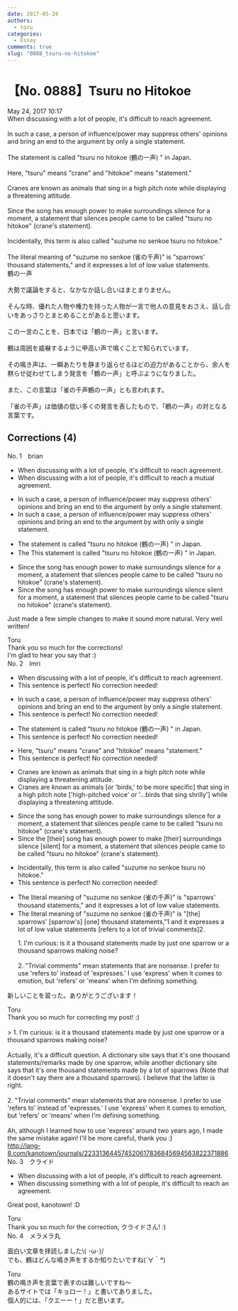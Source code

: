 ```yaml
---
date: 2017-05-24
authors:
  - toru
categories:
  - Essay
comments: true
slug: "0888_tsuru-no-hitokoe"
---
```


# 【No. 0888】Tsuru no Hitokoe
<div class="date">May 24, 2017 10:17</div>
<div id="post"><div id="body_show_ori">
When discussing with a lot of people, it's difficult to reach agreement.<br/><br/>In such a case, a person of influence/power may suppress others' opinions and bring an end to the argument by only a single statement.<br/><br/>The statement is called "tsuru no hitokoe (鶴の一声) " in Japan.<br/><br/>Here, "tsuru" means "crane" and "hitokoe" means "statement." <br/><br/>Cranes are known as animals that sing in a high pitch note while displaying a threatening attitude.<br/><br/>Since the song has enough power to make surroundings silence for a moment, a statement that silences people came to be called "tsuru no hitokoe" (crane's statement).<br/><br/>Incidentally, this term is also called "suzume no senkoe tsuru no hitokoe."<br/><br/>The literal meaning of "suzume no senkoe (雀の千声)" is "sparrows' thousand statements," and it expresses a lot of low value statements.
</div></div>

<!-- more -->

<div id="post_ja"><div id="body_show_mo">
鶴の一声<br/><br/>大勢で議論をすると、なかなか話し合いはまとまりません。<br/><br/>そんな時、優れた人物や権力を持った人物が一言で他人の意見をおさえ、話し合いをあっさりとまとめることがあると思います。<br/><br/>この一言のことを、日本では「鶴の一声」と言います。<br/><br/>鶴は周囲を威嚇するように甲高い声で鳴くことで知られています。<br/><br/>その鳴き声は、一瞬あたりを静まり返らせるほどの迫力があることから、余人を黙らせ従わせてしまう発言を「鶴の一声」と呼ぶようになりました。<br/><br/>また、この言葉は「雀の千声鶴の一声」とも言われます。<br/><br/>「雀の千声」は価値の低い多くの発言を表したもので、「鶴の一声」の対となる言葉です。
</div></div>

## Corrections (4)
<div id="block"><div class="first_name"> No. 1　<span class="just_name">brian</span></div><div id="block2">
<ul class="correction_field">
<li class="incorrect">When discussing with a lot of people, it's difficult to reach agreement.</li>
<li class="corrected correct">
When discussing with a lot of people, it's difficult to reach <span class="f_blue"> a mutual</span> agreement.
</li>
</ul>
<ul class="correction_field">
<li class="incorrect">In such a case, a person of influence/power may suppress others' opinions and bring an end to the argument by only a single statement.</li>
<li class="corrected correct">
In such a case, a person of influence/power may suppress others' opinions and bring an end to the argument <span class="sline">by</span> <span class="f_blue">with</span> only a single statement.
</li>
</ul>
<ul class="correction_field">
<li class="incorrect">The statement is called "tsuru no hitokoe (鶴の一声) " in Japan.</li>
<li class="corrected correct">
<span class="sline">The</span> <span class="f_blue">This </span>statement is called "tsuru no hitokoe (鶴の一声) " in Japan.
</li>
</ul>
<ul class="correction_field">
<li class="incorrect">Since the song has enough power to make surroundings silence for a moment, a statement that silences people came to be called "tsuru no hitokoe" (crane's statement).</li>
<li class="corrected correct">
Since the song has enough power to make surroundings <span class="sline">silence</span> <span class="f_blue">silent </span>for a moment, a statement that silences people came to be called "tsuru no hitokoe" (crane's statement).
</li>
</ul>
<p class="comment_small">
 Just made a few simple changes to make it sound more natural. Very well written!
</p>

</div><div class="name"><span class="just_name">Toru</span><br>
Thank you so much for the corrections!<br/>I'm glad to hear you say that :)
</div>
</div>
<div id="block"><div class="first_name"> No. 2　<span class="just_name">Imri</span></div><div id="block2">
<ul class="correction_field">
<li class="incorrect">When discussing with a lot of people, it's difficult to reach agreement.</li>
<li class="corrected perfect">This sentence is perfect! No correction needed!</li>
</ul>
<ul class="correction_field">
<li class="incorrect">In such a case, a person of influence/power may suppress others' opinions and bring an end to the argument by only a single statement.</li>
<li class="corrected perfect">This sentence is perfect! No correction needed!</li>
</ul>
<ul class="correction_field">
<li class="incorrect">The statement is called "tsuru no hitokoe (鶴の一声) " in Japan.</li>
<li class="corrected perfect">This sentence is perfect! No correction needed!</li>
</ul>
<ul class="correction_field">
<li class="incorrect">Here, "tsuru" means "crane" and "hitokoe" means "statement." </li>
<li class="corrected perfect">This sentence is perfect! No correction needed!</li>
</ul>
<ul class="correction_field">
<li class="incorrect">Cranes are known as animals that sing in a high pitch note while displaying a threatening attitude.</li>
<li class="corrected correct">
Cranes are known as <span class="f_gray">animals</span> <span class="f_blue">[or 'birds,' to be more specific]</span> that sing in a <span class="f_gray">high pitch note</span> <span class="f_blue">['high-pitched voice' or '...birds that sing shrilly'] </span>while displaying a threatening attitude.
</li>
</ul>
<ul class="correction_field">
<li class="incorrect">Since the song has enough power to make surroundings silence for a moment, a statement that silences people came to be called "tsuru no hitokoe" (crane's statement).</li>
<li class="corrected correct">
Since <span class="f_gray">the [their]</span> song has enough power to make <span class="f_blue">[their] </span>surroundings <span class="f_gray">silence</span> <span class="f_blue">[silent] </span>for a moment, a statement that silences people came to be called "tsuru no hitokoe" (crane's statement).
</li>
</ul>
<ul class="correction_field">
<li class="incorrect">Incidentally, this term is also called "suzume no senkoe tsuru no hitokoe."</li>
<li class="corrected perfect">This sentence is perfect! No correction needed!</li>
</ul>
<ul class="correction_field">
<li class="incorrect">The literal meaning of "suzume no senkoe (雀の千声)" is "sparrows' thousand statements," and it expresses a lot of low value statements.</li>
<li class="corrected correct">
The literal meaning of "suzume no senkoe (雀の千声)" is "<span class="f_blue">[the] </span><span class="f_gray">sparrows'</span> <span class="f_blue">[sparrow's]</span> <span class="f_blue">[one] </span>thousand statements,"<span class="f_red">1</span> and it <span class="f_gray">expresses a lot of low value statements [refers to a lot of trivial comments]2</span>.
<p class="correction_comment">1. I'm curious: is it a thousand statements made by just one sparrow or a thousand sparrows making noise?<br/><br/>2. "Trivial comments" mean statements that are nonsense. I prefer to use 'refers to' instead of 'expresses.' I use 'express' when it comes to emotion, but 'refers' or 'means' when I'm defining something.</p>
</li>
</ul>
<p class="comment_small">
 新しいことを習った。ありがとうございます！
</p>

</div><div class="name"><span class="just_name">Toru</span><br>
Thank you so much for correcting my post! :)<br/><br/>&gt; 1. I'm curious: is it a thousand statements made by just one sparrow or a thousand sparrows making noise?<br/><br/>Actually, it's a difficult question. A dictionary site says that it's one thousand statements/remarks made by one sparrow, while another dictionary site says that it's one thousand statements made by a lot of sparrows (Note that it doesn't say there are a thousand sparrows). I believe that the latter is right.<br/><br/>2. "Trivial comments" mean statements that are nonsense. I prefer to use 'refers to' instead of 'expresses.' I use 'express' when it comes to emotion, but 'refers' or 'means' when I'm defining something.<br/><br/>Ah, although I learned how to use 'express' around two years ago, I made the same mistake again! I'll be more careful, thank you :)<br/><a href="http://lang-8.com/kanotown/journals/223313644574520617836845694563822371886" target="_blank">http://lang-8.com/kanotown/journals/223313644574520617836845694563822371886</a>
</div>
</div>
<div id="block"><div class="first_name"> No. 3　<span class="just_name">クライド</span></div><div id="block2">
<ul class="correction_field">
<li class="incorrect">When discussing with a lot of people, it's difficult to reach agreement.</li>
<li class="corrected correct">
When discussing <span class="f_blue">something</span> with a lot of people, it's difficult to reach <span class="f_red">an</span> agreement.
</li>
</ul>
<p class="comment_small">
 Great post, kanotown! :D
</p>

</div><div class="name"><span class="just_name">Toru</span><br>
Thank you so much for the correction, クライドさん! :)
</div>
</div>
<div id="block"><div class="first_name"> No. 4　<span class="just_name">メラメラ丸</span></div><div id="block2">
<p class="comment_small">
 面白い文章を拝読しました\( ･ω･)/
 <br/>
 でも、鶴はどんな鳴き声をするか知りたいですね(´∀｀*)
</p>

</div><div class="name"><span class="just_name">Toru</span><br>
鶴の鳴き声を言葉で表すのは難しいですね～<br/>あるサイトでは「キョロー！」と書いてありました。<br/>個人的には、「クエーー！」だと思います。
</div>
</div>
